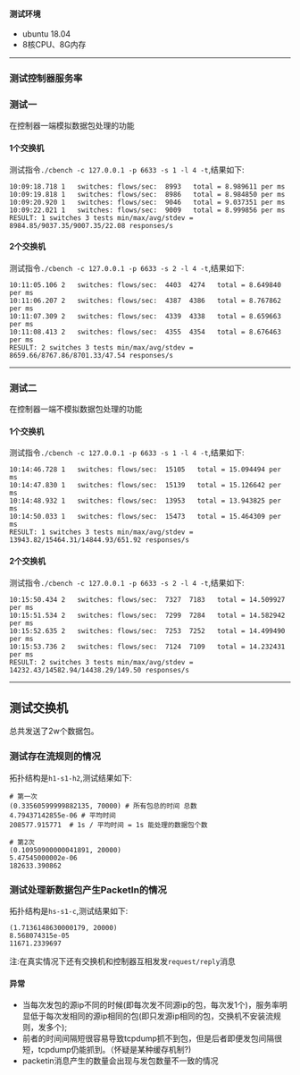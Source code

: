 #### 测试环境
+ ubuntu 18.04
+ 8核CPU、8G内存

----
### 测试控制器服务率


### 测试一
在控制器一端模拟数据包处理的功能

#### 1个交换机
测试指令`./cbench -c 127.0.0.1 -p 6633 -s 1 -l 4 -t`,结果如下:
```
10:09:18.718 1   switches: flows/sec:  8993   total = 8.989611 per ms 
10:09:19.818 1   switches: flows/sec:  8986   total = 8.984850 per ms 
10:09:20.920 1   switches: flows/sec:  9046   total = 9.037351 per ms 
10:09:22.021 1   switches: flows/sec:  9009   total = 8.999856 per ms 
RESULT: 1 switches 3 tests min/max/avg/stdev = 8984.85/9037.35/9007.35/22.08 responses/s
```

#### 2个交换机
测试指令`./cbench -c 127.0.0.1 -p 6633 -s 2 -l 4 -t`,结果如下:
```
10:11:05.106 2   switches: flows/sec:  4403  4274   total = 8.649840 per ms 
10:11:06.207 2   switches: flows/sec:  4387  4386   total = 8.767862 per ms 
10:11:07.309 2   switches: flows/sec:  4339  4338   total = 8.659663 per ms 
10:11:08.413 2   switches: flows/sec:  4355  4354   total = 8.676463 per ms 
RESULT: 2 switches 3 tests min/max/avg/stdev = 8659.66/8767.86/8701.33/47.54 responses/s
```

----
### 测试二
在控制器一端不模拟数据包处理的功能

#### 1个交换机
测试指令`./cbench -c 127.0.0.1 -p 6633 -s 1 -l 4 -t`,结果如下:
```
10:14:46.728 1   switches: flows/sec:  15105   total = 15.094494 per ms 
10:14:47.830 1   switches: flows/sec:  15139   total = 15.126642 per ms 
10:14:48.932 1   switches: flows/sec:  13953   total = 13.943825 per ms 
10:14:50.033 1   switches: flows/sec:  15473   total = 15.464309 per ms 
RESULT: 1 switches 3 tests min/max/avg/stdev = 13943.82/15464.31/14844.93/651.92 responses/s
```

#### 2个交换机
测试指令`./cbench -c 127.0.0.1 -p 6633 -s 2 -l 4 -t`,结果如下:
```
10:15:50.434 2   switches: flows/sec:  7327  7183   total = 14.509927 per ms 
10:15:51.534 2   switches: flows/sec:  7299  7284   total = 14.582942 per ms 
10:15:52.635 2   switches: flows/sec:  7253  7252   total = 14.499490 per ms 
10:15:53.736 2   switches: flows/sec:  7124  7109   total = 14.232431 per ms 
RESULT: 2 switches 3 tests min/max/avg/stdev = 14232.43/14582.94/14438.29/149.50 responses/s
```

---
## 测试交换机
总共发送了2w个数据包。

### 测试存在流规则的情况
拓扑结构是`h1-s1-h2`,测试结果如下:
```
# 第一次
(0.33560599999882135, 70000) # 所有包总的时间 总数
4.79437142855e-06 # 平均时间
208577.915771  # 1s / 平均时间 = 1s 能处理的数据包个数

# 第2次
(0.10950900000041891, 20000)
5.47545000002e-06
182633.390862
```



### 测试处理新数据包产生PacketIn的情况
拓扑结构是`hs-s1-c`,测试结果如下:
```
(1.7136148630000179, 20000)
8.568074315e-05
11671.2339697
```
注:在真实情况下还有交换机和控制器互相发发`request/reply`消息


#### 异常
+ 当每次发包的源ip不同的时候(即每次发不同源ip的包，每次发1个)，服务率明显低于每次发相同的源ip相同的包(即只发源ip相同的包，交换机不安装流规则，发多个);
+ 前者的时间间隔短很容易导致tcpdump抓不到包，但是后者即便发包间隔很短，tcpdump仍能抓到。（怀疑是某种缓存机制?)
+ packetin消息产生的数量会出现与发包数量不一致的情况
